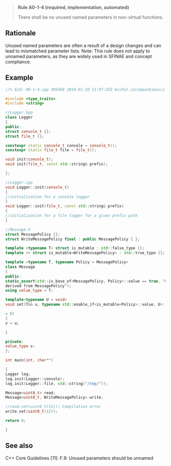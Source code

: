 > **Rule A0-1-4 (required, implementation, automated)**
>
> There shall be no unused named parameters in non-virtual functions.

## Rationale

Unused named parameters are often a result of a design changes and can lead to
mismatched parameter lists.
Note: This rule does not apply to unnamed parameters, as they are widely used in
SFINAE and concept compliance.

## Example

```cpp
//% $Id: A0-1-4.cpp 305588 2018-01-29 11:07:35Z michal.szczepankiewicz $

#include <type_traits>
#include <string>

//Logger.hpp
class Logger
{
public:
struct console_t {};
struct file_t {};

constexpr static console_t console = console_t();
constexpr static file_t file = file_t();

void init(console_t);
void init(file_t, const std::string& prefix);

};

//Logger.cpp
void Logger::init(console_t)
{
//initialization for a console logger
}
void Logger::init(file_t, const std::string& prefix)
{
//initialization for a file logger for a given prefix path
}

//Message.h
struct MessagePolicy {};
struct WriteMessagePolicy final : public MessagePolicy { };

template <typename T> struct is_mutable : std::false_type {};
template <> struct is_mutable<WriteMessagePolicy> : std::true_type {};

template <typename T, typename Policy = MessagePolicy>
class Message
{
public:
static_assert(std::is_base_of<MessagePolicy, Policy>::value == true, "Given parameter is not
derived from MessagePolicy");
using value_type = T;

template<typename U = void>
void set(T&& u, typename std::enable_if<is_mutable<Policy>::value, U>::type*

= 0)
{
v = u;

}

private:
value_type v;
};

int main(int, char**)

{
Logger log;
log.init(Logger::console);
log.init(Logger::file, std::string("/tmp/"));

Message<uint8_t> read;
Message<uint8_t, WriteMessagePolicy> write;

//read.set(uint8_t(12)); Compilation error
write.set(uint8_t(12));

return 0;

}

```

## See also

C++ Core Guidelines [11]: F.9: Unused parameters should be unnamed

